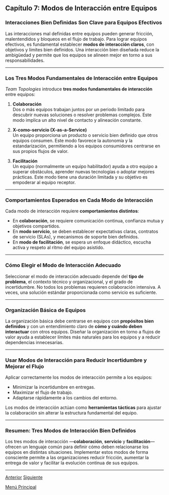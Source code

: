 ## Capítulo 7: Modos de Interacción entre Equipos

### Interacciones Bien Definidas Son Clave para Equipos Efectivos

Las interacciones mal definidas entre equipos pueden generar fricción, malentendidos y bloqueos en el flujo de trabajo. Para lograr equipos efectivos, es fundamental establecer **modos de interacción claros**, con objetivos y límites bien definidos. Una interacción bien diseñada reduce la ambigüedad y permite que los equipos se alineen mejor en torno a sus responsabilidades.

---

### Los Tres Modos Fundamentales de Interacción entre Equipos

*Team Topologies* introduce **tres modos fundamentales de interacción** entre equipos:

1. **Colaboración**  
   Dos o más equipos trabajan juntos por un periodo limitado para descubrir nuevas soluciones o resolver problemas complejos. Este modo implica un alto nivel de contacto y alineación constante.

2. **X-como-servicio (X-as-a-Service)**  
   Un equipo proporciona un producto o servicio bien definido que otros equipos consumen. Este modo favorece la autonomía y la estandarización, permitiendo a los equipos consumidores centrarse en sus propios flujos de valor.

3. **Facilitación**  
   Un equipo (normalmente un equipo habilitador) ayuda a otro equipo a superar obstáculos, aprender nuevas tecnologías o adoptar mejores prácticas. Este modo tiene una duración limitada y su objetivo es empoderar al equipo receptor.

---

### Comportamientos Esperados en Cada Modo de Interacción

Cada modo de interacción requiere **comportamientos distintos**:

- En **colaboración**, se requiere comunicación continua, confianza mutua y objetivos compartidos.
- En **modo servicio**, se deben establecer expectativas claras, contratos de servicio (SLAs), y mecanismos de soporte bien definidos.
- En **modo de facilitación**, se espera un enfoque didáctico, escucha activa y respeto al ritmo del equipo asistido.

---

### Cómo Elegir el Modo de Interacción Adecuado

Seleccionar el modo de interacción adecuado depende del **tipo de problema**, el contexto técnico y organizacional, y el grado de incertidumbre. No todos los problemas requieren colaboración intensiva. A veces, una solución estándar proporcionada como servicio es suficiente.

---

### Organización Básica de Equipos

La organización básica debe centrarse en equipos con **propósitos bien definidos** y con un entendimiento claro de **cómo y cuándo deben interactuar** con otros equipos. Diseñar la organización en torno a flujos de valor ayuda a establecer límites más naturales para los equipos y a reducir dependencias innecesarias.

---

### Usar Modos de Interacción para Reducir Incertidumbre y Mejorar el Flujo

Aplicar correctamente los modos de interacción permite a los equipos:

- Minimizar la incertidumbre en entregas.
- Maximizar el flujo de trabajo.
- Adaptarse rápidamente a los cambios del entorno.

Los modos de interacción actúan como **herramientas tácticas** para ajustar la colaboración sin alterar la estructura fundamental del equipo.

---

### Resumen: Tres Modos de Interacción Bien Definidos

Los tres modos de interacción —**colaboración**, **servicio** y **facilitación**— ofrecen un lenguaje común para definir cómo deben relacionarse los equipos en distintas situaciones. Implementar estos modos de forma consciente permite a las organizaciones reducir fricción, aumentar la entrega de valor y facilitar la evolución continua de sus equipos.

---

[Anterior](https://github.com/wilfredoha/Team_topologies/tree/main/03_EVOLVING_TEAM_INTERACTIONS_FOR_INNOVATION_AND_RAPID_DELIVERY)   [Siguiente](https://github.com/wilfredoha/Team_topologies/blob/main/03_EVOLVING_TEAM_INTERACTIONS_FOR_INNOVATION_AND_RAPID_DELIVERY/08_Chapter_08.md)

[Menú Principal](https://github.com/wilfredoha/Team_topologies/tree/main)
